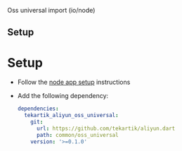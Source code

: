 Oss universal import (io/node)

## Setup

# Setup

- Follow the [node app setup](https://github.com/tekartik/app_node_utils.dart/tree/master/app_build) instructions

- Add the following dependency:

  ```yaml
  dependencies:
    tekartik_aliyun_oss_universal:
      git:
        url: https://github.com/tekartik/aliyun.dart
        path: common/oss_universal
      version: '>=0.1.0'
  ```
